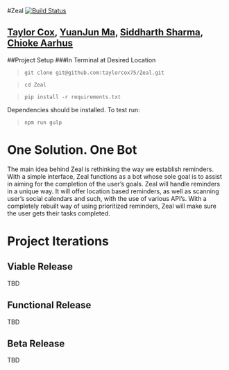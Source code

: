 #Zeal [![Build Status](https://travis-ci.org/taylorcox75/Zeal.svg?branch=master)](https://travis-ci.org/taylorcox75/Zeal)

## [Taylor Cox](http://taylorcox75@gmail.com), [YuanJun Ma](http://yuanma@email.arizona.edu), [Siddharth Sharma](http://siddi.sharma@gmail.com),[ Chioke Aarhus](http://caarhus@email.arizona.edu)

##Project Setup
###In Terminal at Desired Location
>`git clone git@github.com:taylorcox75/Zeal.git`

>`cd Zeal`

>`pip install -r requirements.txt`

Dependencies should be installed. To test run:

>`npm run gulp`

# One Solution.  One Bot

The main idea behind Zeal is rethinking the way we establish reminders. With a simple interface, Zeal functions as a bot whose sole goal is to assist in aiming for the completion of the user’s goals. Zeal will handle reminders in a unique way. It will offer location based reminders, as well as scanning user’s social calendars and such, with the use of various API’s. With a completely rebuilt way of using prioritized reminders, Zeal will make sure the user gets their tasks completed.


# Project Iterations
## **Viable Release**
TBD

## **Functional Release**
TBD

## **Beta Release**
TBD

